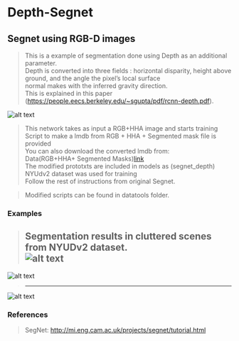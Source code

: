 # Depth-Segnet
  


## Segnet using RGB-D images

> This is a example of segmentation done using Depth as an additional parameter.  
> Depth is converted into three fields : horizontal disparity, height above ground, and the angle the pixel’s local surface  
normal makes with the inferred gravity direction.  
> This is explained in this paper (https://people.eecs.berkeley.edu/~sgupta/pdf/rcnn-depth.pdf).  

![alt text](https://github.com/hari-sikchi/DepthSegnet/blob/master/depthsegnet.png)  


> This network takes as input a RGB+HHA image and starts training  
> Script to make a lmdb from RGB + HHA + Segmented mask file is provided  
> You can also download the converted lmdb from:  
> Data(RGB+HHA+ Segmented Masks)[link](https://drive.google.com/open?id=0B9Zck1VQgjZOXzh2RXdsMFVLV1E)    
> The modified prototxts are included in models as (segnet_depth)  
> NYUdv2 dataset was used for training  
> Follow the rest of instructions from  original Segnet.
  
  

> Modified scripts can be found in datatools folder.    

### Examples

> Segmentation results in cluttered scenes from NYUDv2 dataset.  
![alt text](https://github.com/hari-sikchi/DepthSegnet/blob/master/cluttered_segmentation1.png)
>----------------------------------------------------------------------------------------------      
![alt text](https://github.com/hari-sikchi/DepthSegnet/blob/master/clutteredsegmentation2.png)    
>----------------------------------------------------------------------------------------------      
![alt text](https://github.com/hari-sikchi/DepthSegnet/blob/master/clutteredsegmentation3.png)    

### References

> SegNet:  http://mi.eng.cam.ac.uk/projects/segnet/tutorial.html  





